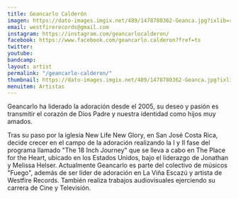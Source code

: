 ```yaml
---
title: Geancarlo Calderón
imagen: https://dato-images.imgix.net/489/1478780362-Geanca.jpg?ixlib=rb-1.1.0&ch=DPR%2CWidth&auto=compress%2Cformat
email: westfirerecords@gmail.com
instagram: https://instagram.com/geancarlocalderon/
facebook: https://www.facebook.com/geancarlo.calderon?fref=ts
twitter: 
youtube: 
bandcamp: 
layout: artist
permalink: "/geancarlo-calderon/"
thumbnail: https://dato-images.imgix.net/489/1478780362-Geanca.jpg?ixlib=rb-1.1.0&ch=DPR%2CWidth&auto=compress%2Cformat&w=370
menuitem: Artistas
---
```


<p>Geancarlo ha liderado la adoración desde el 2005, su deseo y pasión es transmitir el corazón de Dios Padre y nuestra identidad como hijos muy amados.</p><p><span>Tras su paso por la iglesia New Life New Glory, en San José Costa Rica, decide crecer en el campo de la adoración realizando la I y II fase del programa llamado "The 18 Inch Journey" que se lleva a cabo en The Place for the Heart, ubicado en los Estados Unidos, bajo el liderazgo de Jonathan y Melissa Helser. Actualmente Geancarlo es parte del colectivo de músicos "Fuego", además de ser líder de adoración en La Viña Escazú y artista de Westfire Records. También realiza trabajos audiovisuales ejerciendo su carrera de Cine y Televisión.</span></p>